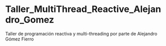 # Taller_MultiThread_Reactive_Alejandro_Gomez
Taller de programación reactiva y multi-threading por parte de Alejandro Gómez Fierro
